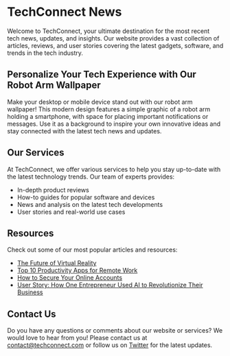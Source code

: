 <!--font:Montserrat-->

# TechConnect News

Welcome to TechConnect, your ultimate destination for the most recent tech news, updates, and insights. Our website provides a vast collection of articles, reviews, and user stories covering the latest gadgets, software, and trends in the tech industry.

## Personalize Your Tech Experience with Our Robot Arm Wallpaper

Make your desktop or mobile device stand out with our robot arm wallpaper! This modern design features a simple graphic of a robot arm holding a smartphone, with space for placing important notifications or messages. Use it as a background to inspire your own innovative ideas and stay connected with the latest tech news and updates.

## Our Services

At TechConnect, we offer various services to help you stay up-to-date with the latest technology trends. Our team of experts provides:

-   In-depth product reviews
-   How-to guides for popular software and devices
-   News and analysis on the latest tech developments
-   User stories and real-world use cases

## Resources

Check out some of our most popular articles and resources:

-   [The Future of Virtual Reality](#)
-   [Top 10 Productivity Apps for Remote Work](#)
-   [How to Secure Your Online Accounts](#)
-   [User Story: How One Entrepreneur Used AI to Revolutionize Their Business](#)

## Contact Us

Do you have any questions or comments about our website or services? We would love to hear from you! Please contact us at [contact@techconnect.com](mailto:contact@techconnect.com) or follow us on [Twitter](#) for the latest updates.

<!--

Write me content for website with wallpaper which alt text is:

"A wallpaper featuring a simple graphic of a robot arm holding a smartphone, with a space for placing important notifications or messages."

The name/title of the page should not be 1:1 copy of the alt text but rather a real content of the website which is using this wallpaper.

- Use markdown format
- Start with heading
- Heading should be short and concise
- The content should look like a real website
- The website should not be about the wallpaper, wallpaper is just a related background
- Heading should be contain work "wallpaper" or "background"
- Include real sections like references, contact, user stories, etc. use things relevant to the page purpose.
- Feel free to use structure like headings, bullets, numbering, blockquotes, paragraphs, horizontal lines, etc.
- You can use formatting like bold or _italic_
- You can include UTF-8 emojis
- Links should be only #hash anchors (and you can refer to the document itself)
- Do not include images


---


# TechConnect: Stay Connected with the Latest Tech News and Updates

Welcome to TechConnect, your go-to source for all things tech-related. Our website offers a Com<wbr>pre<wbr>hen<wbr>sive collection of articles, reviews, and insights on the latest gadgets, software, and trends in the tech industry.

## Customize Your Tech Experience with Our Robot Arm Wallpaper

Looking for a way to personalize your desktop or mobile device? Look no further than our robot arm wallpaper! This sleek and modern design features a simple graphic of a robot arm holding a smartphone, with a space for placing important notifications or messages. Use it as a background to inspire your own innovative ideas and stay connected with the latest tech news and updates.

## Our Services

At TechConnect, we offer a wide range of services to help you stay up-to-date with the latest technology trends. Our team of experts provides:

- In-depth product reviews
- How-to guides for popular software and devices
- News and analysis on the latest tech developments
- User stories and real-world use cases

## References

Check out some of our most popular articles and resources:

- [The Future of Virtual Reality](#)
- [Top 10 Productivity Apps for Remote Work](#)
- [How to Secure Your Online Accounts](#)
- [User Story: How One Entrepreneur Used AI to Revolutionize Their Business](#)

## Contact Us

Have a question or comment about our website or services? We'd love to hear from you! Get in touch with us at [contact@techconnect.com](mailto:contact@techconnect.com) or follow us on [Twitter](#) for the latest updates.


---


Heading is too long, rewrite whole content.


---


# TechConnect: Your Source for the Latest Tech News and Updates

Welcome to TechConnect, where you can find all the latest tech news, updates, and insights. Our website offers a Com<wbr>pre<wbr>hen<wbr>sive collection of articles, reviews, and user stories on the latest gadgets, software, and trends in the tech industry.

## Personalize Your Tech Experience with Our Robot Arm Wallpaper

Make your desktop or mobile device stand out with our robot arm wallpaper! This modern design features a simple graphic of a robot arm holding a smartphone, with space for placing important notifications or messages. Use it as a background to inspire your own innovative ideas and stay connected with the latest tech news and updates.

## Our Services

At TechConnect, we offer a range of services to help you stay up-to-date with the latest technology trends. Our team of experts provides:

- In-depth product reviews
- How-to guides for popular software and devices
- News and analysis on the latest tech developments
- User stories and real-world use cases

## Resources

Check out some of our most popular articles and resources:

- [The Future of Virtual Reality](#)
- [Top 10 Productivity Apps for Remote Work](#)
- [How to Secure Your Online Accounts](#)
- [User Story: How One Entrepreneur Used AI to Revolutionize Their Business](#)

## Contact Us

Have a question or comment about our website or services? We'd love to hear from you! Get in touch with us at [contact@techconnect.com](mailto:contact@techconnect.com) or follow us on [Twitter](#) for the latest updates.


---


Heading is too long, rewrite whole content.


---


# TechConnect: Your Source for Latest Tech News and Updates

Welcome to TechConnect, your one-stop destination for the latest tech news, updates, and insights. Our website features a wide range of articles, reviews, and user stories covering the most recent gadgets, software, and trends in the tech industry.

## Personalize Your Tech Experience with Our Robot Arm Wallpaper

Make your desktop or mobile device unique with our robot arm wallpaper! This sleek design showcases a simple graphic of a robot arm holding a smartphone, with space to place important notifications or messages. Use it as a background to inspire your own innovative ideas and stay connected with the latest tech news and updates.

## Our Services

At TechConnect, we offer a variety of services to help you stay up-to-date with the latest technology trends. Our team of experts provides:

- In-depth product reviews
- How-to guides for popular software and devices
- News and analysis on the latest tech developments
- User stories and real-world use cases

## Resources

Check out some of our most popular articles and resources:

- [The Future of Virtual Reality](#)
- [Top 10 Productivity Apps for Remote Work](#)
- [How to Secure Your Online Accounts](#)
- [User Story: How One Entrepreneur Used AI to Revolutionize Their Business](#)

## Contact Us

Do you have any questions or comments about our website or services? We would love to hear from you! Please contact us at [contact@techconnect.com](mailto:contact@techconnect.com) or follow us on [Twitter](#) for the latest updates.


---


Heading is too long, rewrite whole content.


---


# TechConnect: Your Destination for Latest Tech News and Updates

Welcome to TechConnect, your ultimate destination for the most recent tech news, updates, and insights. Our website provides a vast collection of articles, reviews, and user stories covering the latest gadgets, software, and trends in the tech industry.

## Personalize Your Tech Experience with Our Robot Arm Wallpaper

Make your desktop or mobile device stand out with our robot arm wallpaper! This modern design features a simple graphic of a robot arm holding a smartphone, with space for placing important notifications or messages. Use it as a background to inspire your own innovative ideas and stay connected with the latest tech news and updates.

## Our Services

At TechConnect, we offer various services to help you stay up-to-date with the latest technology trends. Our team of experts provides:

- In-depth product reviews
- How-to guides for popular software and devices
- News and analysis on the latest tech developments
- User stories and real-world use cases

## Resources

Check out some of our most popular articles and resources:

- [The Future of Virtual Reality](#)
- [Top 10 Productivity Apps for Remote Work](#)
- [How to Secure Your Online Accounts](#)
- [User Story: How One Entrepreneur Used AI to Revolutionize Their Business](#)

## Contact Us

Do you have any questions or comments about our website or services? We would love to hear from you! Please contact us at [contact@techconnect.com](mailto:contact@techconnect.com) or follow us on [Twitter](#) for the latest updates.


---


Write me a Google font which is best fitting for the website.

Pick from the list:
- Dancing Script
- Futura
- Roboto
- Poppins
- Orbitron
- Open Sans
- Lato
- Alegreya
- Exo 2
- Montserrat
- Great Vibes
- Inter
- Playfair Display
- IBM Plex Sans
- Barlow Condensed
- Lobster
- Raleway


Write just the font name nothing else.


---


I recommend using the "Montserrat" font for your website.

-->
